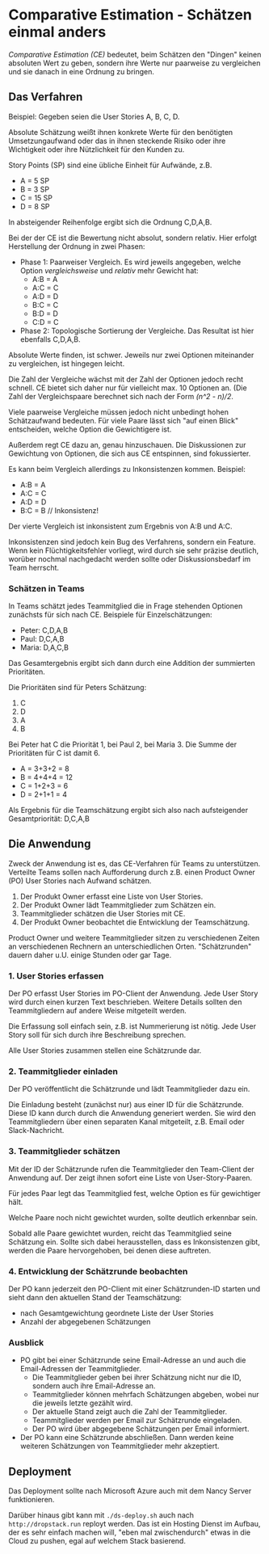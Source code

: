 # Comparative Estimation - Schätzen einmal anders
*Comparative Estimation (CE)* bedeutet, beim Schätzen den "Dingen" keinen absoluten Wert zu geben, sondern ihre Werte nur paarweise zu vergleichen und sie danach in eine Ordnung zu bringen.

## Das Verfahren

Beispiel: Gegeben seien die User Stories A, B, C, D.

Absolute Schätzung weißt ihnen konkrete Werte für den benötigten Umsetzungaufwand oder das in ihnen steckende Risiko oder ihre Wichtigkeit oder ihre Nützlichkeit für den Kunden zu.

Story Points (SP) sind eine übliche Einheit für Aufwände, z.B.

* A = 5 SP
* B = 3 SP
* C = 15 SP
* D = 8 SP

In absteigender Reihenfolge ergibt sich die Ordnung C,D,A,B.

Bei der der CE ist die Bewertung nicht absolut, sondern relativ. Hier erfolgt Herstellung der Ordnung in zwei Phasen:

* Phase 1: Paarweiser Vergleich. Es wird jeweils angegeben, welche Option *vergleichsweise* und *relativ* mehr Gewicht hat:
  * A:B = A
  * A:C = C
  * A:D = D
  * B:C = C
  * B:D = D
  * C:D = C
* Phase 2: Topologische Sortierung der Vergleiche. Das Resultat ist hier ebenfalls C,D,A,B.

Absolute Werte finden, ist schwer. Jeweils nur zwei Optionen miteinander zu vergleichen, ist hingegen leicht.

Die Zahl der Vergleiche wächst mit der Zahl der Optionen jedoch recht schnell. CE bietet sich daher nur für vielleicht max. 10 Optionen an. (Die Zahl der Vergleichspaare berechnet sich nach der Form *(n^2 - n)/2*.

Viele paarweise Vergleiche müssen jedoch nicht unbedingt hohen Schätzaufwand bedeuten. Für viele Paare lässt sich "auf einen Blick" entscheiden, welche Option die Gewichtigere ist.

Außerdem regt CE dazu an, genau hinzuschauen. Die Diskussionen zur Gewichtung von Optionen, die sich aus CE entspinnen, sind fokussierter.

Es kann beim Vergleich allerdings zu Inkonsistenzen kommen. Beispiel:

* A:B = A
* A:C = C
* A:D = D
* B:C = B // Inkonsistenz!

Der vierte Vergleich ist inkonsistent zum Ergebnis von A:B und A:C.

Inkonsistenzen sind jedoch kein Bug des Verfahrens, sondern ein Feature. Wenn kein Flüchtigkeitsfehler vorliegt, wird durch sie sehr präzise deutlich, worüber nochmal nachgedacht werden sollte oder Diskussionsbedarf im Team herrscht.

### Schätzen in Teams
In Teams schätzt jedes Teammitglied die in Frage stehenden Optionen zunächsts für sich nach CE. Beispiele für Einzelschätzungen:

* Peter: C,D,A,B
* Paul: D,C,A,B
* Maria: D,A,C,B

Das Gesamtergebnis ergibt sich dann durch eine Addition der summierten Prioritäten.

Die Prioritäten sind für Peters Schätzung:

1. C
2. D
3. A
4. B

Bei Peter hat C die Priorität 1, bei Paul 2, bei Maria 3. Die Summe der Prioritäten für C ist damit 6.

* A = 3+3+2 = 8
* B = 4+4+4 = 12
* C = 1+2+3 = 6
* D = 2+1+1 = 4

Als Ergebnis für die Teamschätzung ergibt sich also nach aufsteigender Gesamtpriorität: D,C,A,B

## Die Anwendung
Zweck der Anwendung ist es, das CE-Verfahren für Teams zu unterstützen. Verteilte Teams sollen nach Aufforderung durch z.B. einen Product Owner (PO) User Stories nach Aufwand schätzen.

1. Der Produkt Owner erfasst eine Liste von User Stories.
2. Der Produkt Owner lädt Teammitglieder zum Schätzen ein.
3. Teammitglieder schätzen die User Stories mit CE.
4. Der Produkt Owner beobachtet die Entwicklung der Teamschätzung.

Product Owner und weitere Teammitglieder sitzen zu verschiedenen Zeiten an verschiedenen Rechnern an unterschiedlichen Orten. "Schätzrunden" dauern daher u.U. einige Stunden oder gar Tage.

### 1. User Stories erfassen
Der PO erfasst User Stories im PO-Client der Anwendung. Jede User Story wird durch einen kurzen Text beschrieben. Weitere Details sollten den Teammitgliedern auf andere Weise mitgeteilt werden.

Die Erfassung soll einfach sein, z.B. ist Nummerierung ist nötig. Jede User Story soll für sich durch ihre Beschreibung sprechen.

Alle User Stories zusammen stellen eine Schätzrunde dar.

### 2. Teammitglieder einladen
Der PO veröffentlicht die Schätzrunde und lädt Teammitglieder dazu ein.

Die Einladung besteht (zunächst nur) aus einer ID für die Schätzrunde. Diese ID kann durch durch die Anwendung generiert werden. Sie wird den Teammitgliedern über einen separaten Kanal mitgeteilt, z.B. Email oder Slack-Nachricht.

### 3. Teammitglieder schätzen
Mit der ID der Schätzrunde rufen die Teammitglieder den Team-Client der Anwendung auf. Der zeigt ihnen sofort eine Liste von User-Story-Paaren.

Für jedes Paar legt das Teammitglied fest, welche Option es für gewichtiger hält.

Welche Paare noch nicht gewichtet wurden, sollte deutlich erkennbar sein.

Sobald alle Paare gewichtet wurden, reicht das Teammitglied seine Schätzung ein. Sollte sich dabei herausstellen, dass es Inkonsistenzen gibt, werden die Paare hervorgehoben, bei denen diese auftreten.

### 4. Entwicklung der Schätzrunde beobachten
Der PO kann jederzeit den PO-Client mit einer Schätzrunden-ID starten und sieht dann den aktuellen Stand der Teamschätzung:

* nach Gesamtgewichtung geordnete Liste der User Stories
* Anzahl der abgegebenen Schätzungen

### Ausblick
* PO gibt bei einer Schätzrunde seine Email-Adresse an und auch die Email-Adressen der Teammitglieder.
  * Die Teammitglieder geben bei ihrer Schätzung nicht nur die ID, sondern auch ihre Email-Adresse an.
  * Teammitglieder können mehrfach Schätzungen abgeben, wobei nur die jeweils letzte gezählt wird.
  * Der aktuelle Stand zeigt auch die Zahl der Teammitglieder.
  * Teammitglieder werden per Email zur Schätzrunde eingeladen.
  * Der PO wird über abgegebene Schätzungen per Email informiert.
* Der PO kann eine Schätzrunde abschließen. Dann werden keine weiteren Schätzungen von Teammitglieder mehr akzeptiert.

## Deployment
Das Deployment sollte nach Microsoft Azure auch mit dem Nancy Server funktionieren.

Darüber hinaus gibt kann mit `./ds-deploy.sh` auch nach `http://dropstack.run` reployt werden. Das ist ein Hosting Dienst im Aufbau, der es sehr einfach machen will, "eben mal zwischendurch" etwas in die Cloud zu pushen, egal auf welchem Stack basierend.